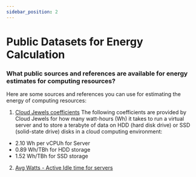 ```yaml
---
sidebar_position: 2
---
```



# Public Datasets for Energy Calculation

### What public sources and references are available for energy estimates for computing resources​?
Here are some sources and references you can use for estimating the energy of computing resources:

1. [Cloud Jewels coefficients](https://www.etsy.com/codeascraft/cloud-jewels-estimating-kwh-in-the-cloud/)
The following coefficients are provided by Cloud Jewels for how many watt-hours (Wh) it takes to run a virtual server and to store a terabyte of data on HDD (hard disk drive) or SSD (solid-state drive) disks in a cloud computing environment:
- 2.10 Wh per vCPUh for Server
- 0.89 Wh/TBh for HDD storage 
- 1.52 Wh/TBh for SSD storage 
2. [Avg Watts - Active Idle time for servers](https://www.spec.org/power_ssj2008/results/power_ssj2008.html)
